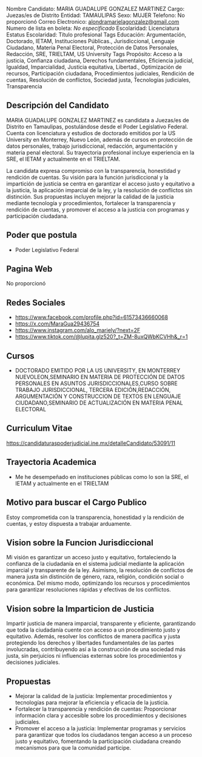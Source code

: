 Nombre Candidato: MARIA GUADALUPE GONZALEZ MARTINEZ
Cargo: Juezas/es de Distrito
Entidad: TAMAULIPAS
Sexo: MUJER
Telefono: No proporcionó
Correo Electronico: alondramarielagonzalez@gmail.com
Numero de lista en boleta: *No especificado*
Escolaridad: Licenciatura
Estatus Escolaridad: Título profesional
Tags Educación: Argumentación, Doctorado, IETAM, Instituciones Públicas., Jurisdiccional, Lenguaje Ciudadano, Materia Penal Electoral, Protección de Datos Personales, Redacción, SRE, TRIELTAM, US University
Tags Propósito: Acceso a la justicia, Confianza ciudadana, Derechos fundamentales, Eficiencia judicial, Igualdad, Imparcialidad, Justicia equitativa, Libertad., Optimización de recursos, Participación ciudadana, Procedimientos judiciales, Rendición de cuentas, Resolución de conflictos, Sociedad justa, Tecnologías judiciales, Transparencia


## Descripción del Candidato 

MARIA GUADALUPE GONZALEZ MARTINEZ es candidata a Juezas/es de Distrito en Tamaulipas, postulándose desde el Poder Legislativo Federal. Cuenta con licenciatura y estudios de doctorado emitidos por la US University en Monterrey, Nuevo León, además de cursos en protección de datos personales, trabajo jurisdiccional, redacción, argumentación y materia penal electoral. Su trayectoria profesional incluye experiencia en la SRE, el IETAM y actualmente en el TRIELTAM.

La candidata expresa compromiso con la transparencia, honestidad y rendición de cuentas. Su visión para la función jurisdiccional y la impartición de justicia se centra en garantizar el acceso justo y equitativo a la justicia, la aplicación imparcial de la ley, y la resolución de conflictos sin distinción. Sus propuestas incluyen mejorar la calidad de la justicia mediante tecnología y procedimientos, fortalecer la transparencia y rendición de cuentas, y promover el acceso a la justicia con programas y participación ciudadana.


## Poder que postula

- Poder Legislativo Federal


## Pagina Web

No proporcionó


## Redes Sociales

- https://www.facebook.com/profile.php?id=61573436660068
- https://x.com/MaraGua29436754
- https://www.instagram.com/alo_mariely/?next=2F
- https://www.tiktok.com/@lupita.glz520?_t=ZM-8uxQWbKCVHh&_r=1


## Cursos

- DOCTORADO   EMITIDO POR LA US UNIVERSITY, EN MONTERREY NUEVOLEON,SEMINARIO EN MATERIA DE PROTECCIÓN DE DATOS PERSONALES EN ASUNTOS JURISDICCIONALES,CURSO SOBRE TRABAJO JURISDICCIONAL, TERCERA EDICIÓN,REDACCIÓN, ARGUMENTACIÓN Y CONSTRUCCION DE TEXTOS EN LENGUAJE CIUDADANO,SEMINARIO DE ACTUALIZACIÓN EN MATERIA PENAL ELECTORAL


## Curriculum Vitae

https://candidaturaspoderjudicial.ine.mx/detalleCandidato/53091/11


## Trayectoria Academica

- Me he desempeñado en instituciones públicas como lo son la SRE, el IETAM y actualmente en el TRIELTAM


## Motivo para buscar el Cargo Publico

Estoy comprometida con la transparencia, honestidad y la rendición de cuentas, y estoy dispuesta a trabajar arduamente.


## Vision sobre la Funcion Jurisdiccional

Mi visión es garantizar un acceso justo y equitativo, fortaleciendo la confianza de la ciudadanía en el sistema judicial mediante la aplicación imparcial y transparente de la ley. Asimismo, la resolución de conflictos de manera justa sin distinción de género, raza, religión, condición social o económica. Del mismo modo, optimizando los recursos y procedimientos para garantizar resoluciones rápidas y efectivas de los conflictos.


## Vision sobre la Imparticion de Justicia

Impartir justicia de manera imparcial, transparente y eficiente, garantizando que toda la ciudadanía cuente con acceso a un procedimiento justo y equitativo. Además, resolver los conflictos de manera pacifica y justa protegiendo los derechos y libertades fundamentales de las partes involucradas, contribuyendo así a la construcción de una sociedad más justa, sin perjuicios ni influencias externas sobre los procedimientos y decisiones judiciales.


## Propuestas

- Mejorar la calidad de la justicia: Implementar procedimientos y tecnologías para mejorar la eficiencia y eficacia de la justicia.
- Fortalecer la transparencia y rendición de cuentas: Proporcionar información clara y accesible sobre los procedimientos y decisiones judiciales.
- Promover el acceso a la justicia: Implementar programas y servicios para garantizar que todos los ciudadanos tengan acceso a un proceso justo y equitativo, fomentando la participación ciudadana creando mecanismos para que la comunidad participe.

